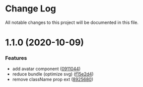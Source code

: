 # Change Log

All notable changes to this project will be documented in this file.

# 1.1.0 (2020-10-09)


### Features

* add avatar component ([0911044](https://github.com/SUI-Components/sui-components/commit/0911044da69c9642817735161376294c0bc679b1))
* reduce bundle (optimize svg) ([f15e2d4](https://github.com/SUI-Components/sui-components/commit/f15e2d43fff7550d1a0aaf1615304bd06daca81b))
* remove className prop ext ([8925680](https://github.com/SUI-Components/sui-components/commit/89256808477c9b3dbb92cceb4c7ff0408bd11a0b))



